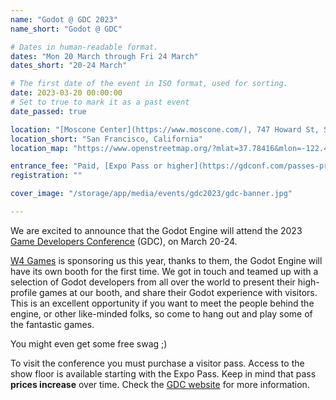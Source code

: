 ```yaml
---
name: "Godot @ GDC 2023"
name_short: "Godot @ GDC"

# Dates in human-readable format.
dates: "Mon 20 March through Fri 24 March"
dates_short: "20-24 March"

# The first date of the event in ISO format, used for sorting.
date: 2023-03-20 00:00:00
# Set to true to mark it as a past event
date_passed: true

location: "[Moscone Center](https://www.moscone.com/), 747 Howard St, San Francisco, CA 94103, USA"
location_short: "San Francisco, California"
location_map: "https://www.openstreetmap.org/?mlat=37.78416&mlon=-122.40031#map=18/37.78416/-122.40031&layers=N"

entrance_fee: "Paid, [Expo Pass or higher](https://gdconf.com/passes-prices) required"
registration: ""

cover_image: "/storage/app/media/events/gdc2023/gdc-banner.jpg"

---
```


<p>
	We are excited to announce that the Godot Engine will attend the 2023 <a href="https://gdconf.com/">Game
	Developers Conference</a> (GDC), on March 20-24.
</p>

<p>
	<a href="https://w4games.com/">W4 Games</a> is sponsoring us this year, thanks to them, the Godot Engine will
	have its own booth for the first time. We got in touch and teamed up with a selection of Godot developers from
	all over the world to present their high-profile games at our booth, and share their Godot experience with
	visitors. This is an excellent opportunity if you want to meet the people behind the engine, or other
	like-minded folks, so come to hang out and play some of the fantastic games.
</p>

<p>You might even get some free swag ;)</p>

<p>
	To visit the conference you must purchase a visitor pass. Access to the show floor is available starting with
	the Expo Pass. Keep in mind that pass <strong>prices increase</strong> over time. Check the
	<a href="https://gdconf.com/passes-prices">GDC website</a> for more information.
</p>
